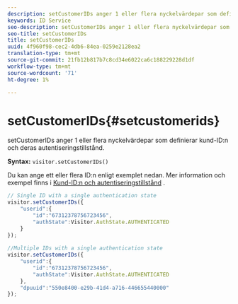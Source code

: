 ```yaml
---
description: setCustomerIDs anger 1 eller flera nyckelvärdepar som definierar kund-ID:n och deras autentiseringstillstånd.
keywords: ID Service
seo-description: setCustomerIDs anger 1 eller flera nyckelvärdepar som definierar kund-ID:n och deras autentiseringstillstånd.
seo-title: setCustomerIDs
title: setCustomerIDs
uuid: 4f960f98-cec2-4db6-84ea-0259e2128ea2
translation-type: tm+mt
source-git-commit: 21fb12b817b7c8cd34e6022ca6c188229228d1df
workflow-type: tm+mt
source-wordcount: '71'
ht-degree: 1%

---
```



# setCustomerIDs{#setcustomerids}

setCustomerIDs anger 1 eller flera nyckelvärdepar som definierar kund-ID:n och deras autentiseringstillstånd.

**Syntax:** `visitor.setCustomerIDs()`

Du kan ange ett eller flera ID:n enligt exemplet nedan. Mer information och exempel finns i [Kund-ID:n och autentiseringstillstånd](../../reference/authenticated-state.md) .

```js
// Single ID with a single authentication state 
visitor.setCustomerIDs({ 
    "userid":{ 
        "id":"67312378756723456", 
        "authState":Visitor.AuthState.AUTHENTICATED 
    } 
}); 
 
//Multiple IDs with a single authentication state 
visitor.setCustomerIDs({ 
    "userid":{ 
        "id":"67312378756723456", 
        "authState":Visitor.AuthState.AUTHENTICATED 
    }, 
    "dpuuid":"550e8400-e29b-41d4-a716-446655440000" 
});
```


